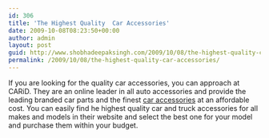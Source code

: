 ```yaml
---
id: 306
title: 'The Highest Quality  Car Accessories'
date: 2009-10-08T08:23:50+00:00
author: admin
layout: post
guid: http://www.shobhadeepaksingh.com/2009/10/08/the-highest-quality-car-accessories/
permalink: /2009/10/08/the-highest-quality-car-accessories/
---
```

If you are looking for the quality car accessories, you can approach at CARiD. They are an online leader in all auto accessories and provide the leading branded car parts and the finest [car accessories](http://www.carid.com/) at an affordable cost. You can easily find he highest quality car and truck accessories for all makes and models in their website and select the best one for your model and purchase them within your budget.